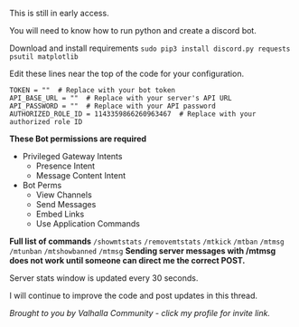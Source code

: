 This is still in early access.

You will need to know how to run python and create a discord bot.

Download and install requirements
```sudo pip3 install discord.py requests psutil matplotlib```

Edit these lines near the top of the code for your configuration.
```
TOKEN = ""  # Replace with your bot token
API_BASE_URL = ""  # Replace with your server's API URL
API_PASSWORD = ""  # Replace with your API password
AUTHORIZED_ROLE_ID = 1143359866260963467  # Replace with your authorized role ID
```

**These Bot permissions are required**
- Privileged Gateway Intents
  - Presence Intent
  - Message Content Intent
- Bot Perms
  - View Channels
  - Send Messages
  - Embed Links
  - Use Application Commands

**Full list of commands**
```/showmtstats```
```/removemtstats```
```/mtkick```
```/mtban```
```/mtmsg```
```/mtunban```
```/mtshowbanned```
```/mtmsg```
**Sending server messages with /mtmsg does not work until someone can direct me the correct POST.**

Server stats window is updated every 30 seconds.

I will continue to improve the code and post updates in this thread.

*Brought to you by Valhalla Community - click my profile for invite link.*
